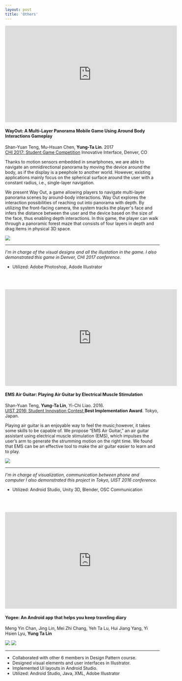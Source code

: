 ```yaml
---
layout: post
title: 'Others'
---
```


<iframe width="560" height="315" src="https://www.youtube.com/embed/_9Xy1V9iuyQ" frameborder="0" allow="accelerometer; autoplay; encrypted-media; gyroscope; picture-in-picture" allowfullscreen></iframe>

#### WayOut: A Multi-Layer Panorama Mobile Game Using Around Body Interactions Gameplay

Shan-Yuan Teng, Mu-Hsuan Chen, **Yung-Ta Lin**. 2017 <br>
[CHI 2017: Student Game Competition](https://dl.acm.org/citation.cfm?id=3048410) Innovative Interface, Denver, CO

Thanks to motion sensors embedded in smartphones, we are able to navigate an omnidirectional panorama by moving the device around the body, as if the display is a peephole to another world. However, existing applications mainly focus on the spherical surface around the user with a constant radius, i.e., single-layer navigation. 

We present Way Out, a game allowing players to navigate multi-layer panorama scenes by around-body interactions. Way Out explores the interaction possibilities of reaching out into panorama with depth. By utilizing the front-facing camera, the system tracks the player's face and infers the distance between the user and the device based on the size of the face, thus enabling depth interactions. In this game, the player can walk through a panoramic forest maze that consists of four layers in depth and drag items in physical 3D space.

<img src = "../assets/img/projects/proj-5/wayout-layers.png">

-----
_I'm in charge of the visual designs and all the illustation in the game._ 
_I also demonstrated this game in Denver, CHI 2017 conference._

- Utilized: Adobe Photoshop, Adode Illustrator
<br><br><br><br>

<iframe width="560" height="315" src="https://www.youtube.com/embed/y_U4SjE-eUI" frameborder="0" allow="accelerometer; autoplay; encrypted-media; gyroscope; picture-in-picture" allowfullscreen></iframe>

#### EMS Air Guitar: Playing Air Guitar by Electrical Muscle Stimulation

Shan-Yuan Teng, **Yung-Ta Lin**, Yi-Chi Liao. 2016. <br>
[UIST 2016: Student Innovation Contest ](https://uist.acm.org/uist2016/contest) **Best Implementation Award**. Tokyo, Japan.

Playing air guitar is an enjoyable way to feel the music;however, it takes some skills to be capable of. We propose “EMS Air Guitar,” an air guitar assistant using electrical muscle stimulation (EMS), which impulses the user’s arm to generate the strumming motion on the right time. We found that EMS can be an effective tool to make the air guitar easier to learn and to play. 

<img src = "../assets/img/projects/proj-5/ems-airguitar.jpg">

-----
_I'm in charge of visualization, communication between phone and computer_
_I also demonstrated this project in Tokyo, UIST 2016 conference._

- Utilized: Android Studio, Unity 3D, Blender, OSC Communication
<br><br><br><br>

<iframe width="560" height="315" src="https://www.youtube.com/embed/e7BAuHgFKwI" frameborder="0" allow="accelerometer; autoplay; encrypted-media; gyroscope; picture-in-picture" allowfullscreen></iframe>

#### Yogee: An Android app that helps you keep traveling diary

Meng Yin Chan, Jing Lin, Mei Zhi Chang, Yeh Ta Lu, Hui Jiang Yang, Yi Hsien Lyu, **Yung Ta Lin**

<img src = "../assets/img/projects/proj-5/yogee-main.png">
<img src = "../assets/img/projects/proj-5/yogee-sub.png">

-----
- Collaborated with other 6 members in Design Pattern course. 
- Designed visual elements and user interfaces in Illustrator. 
- Implemented UI layouts in Android Studio. 
- Utilized: Android Studio, Java, XML, Adobe Illustrator